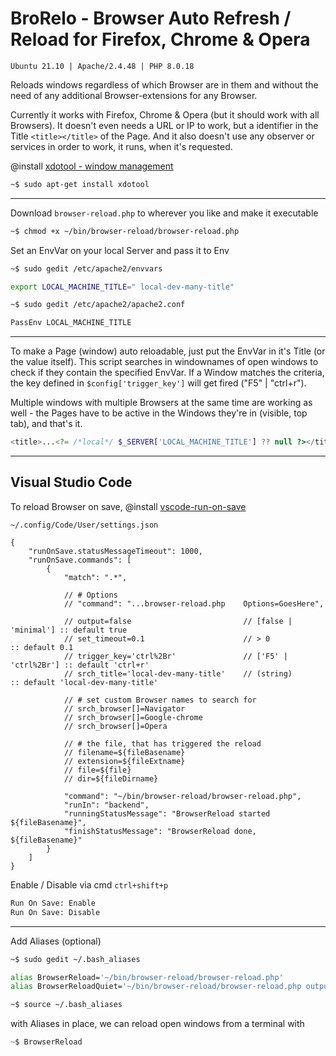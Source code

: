 # BroRelo - Browser Auto Refresh / Reload for Firefox, Chrome & Opera

`Ubuntu 21.10 | Apache/2.4.48 | PHP 8.0.18`

Reloads windows regardless of which Browser are in them and without the need of any additional Browser-extensions for any Browser.

Currently it works with Firefox, Chrome & Opera (but it should work with all Browsers). It doesn't even needs a URL or IP to work, but a identifier in the Title `<title></title>` of the Page. And it also doesn't use any observer or services in order to work, it runs, when it's requested.

@install [xdotool - window management](https://www.semicomplete.com/projects/xdotool/)

```sh
~$ sudo apt-get install xdotool
```

---

Download `browser-reload.php` to wherever you like and make it executable

```sh
~$ chmod +x ~/bin/browser-reload/browser-reload.php
```

Set an EnvVar on your local Server and pass it to Env

```sh
~$ sudo gedit /etc/apache2/envvars

export LOCAL_MACHINE_TITLE=" local-dev-many-title"
```

```sh
~$ sudo gedit /etc/apache2/apache2.conf

PassEnv LOCAL_MACHINE_TITLE
```
---

To make a Page (window) auto reloadable, just put the EnvVar in it's Title (or the value itself). This script searches in windownames of open windows to check if they contain the specified EnvVar. If a Window matches the criteria, the key defined in `$config['trigger_key']` will get fired ("F5" | "ctrl+r").

Multiple windows with multiple Browsers at the same time are working as well - the Pages have to be active in the Windows they're in (visible, top tab), and that's it.

```php
<title>...<?= /*local*/ $_SERVER['LOCAL_MACHINE_TITLE'] ?? null ?></title>
```

---

## Visual Studio Code

To reload Browser on save, @install [vscode-run-on-save](https://github.com/pucelle/vscode-run-on-save)

`~/.config/Code/User/settings.json`

```jsonc
{
    "runOnSave.statusMessageTimeout": 1000,
    "runOnSave.commands": [
        {
            "match": ".*",

            // # Options
            // "command": "...browser-reload.php    Options=GoesHere",

            // output=false                         // [false | 'minimal'] :: default true
            // set_timeout=0.1                      // > 0                 :: default 0.1
            // trigger_key='ctrl%2Br'               // ['F5' | 'ctrl%2Br'] :: default 'ctrl+r'
            // srch_title='local-dev-many-title'    // (string)            :: default 'local-dev-many-title'

            // # set custom Browser names to search for
            // srch_browser[]=Navigator
            // srch_browser[]=Google-chrome
            // srch_browser[]=Opera

            // # the file, that has triggered the reload
            // filename=${fileBasename}
            // extension=${fileExtname}
            // file=${file}
            // dir=${fileDirname}

            "command": "~/bin/browser-reload/browser-reload.php",
            "runIn": "backend",
            "runningStatusMessage": "BrowserReload started ${fileBasename}",
            "finishStatusMessage": "BrowserReload done, ${fileBasename}"
        }
    ]
}
```
Enable / Disable via cmd `ctrl+shift+p`

```cmd
Run On Save: Enable
Run On Save: Disable
```

---

Add Aliases (optional)

```sh
~$ sudo gedit ~/.bash_aliases

alias BrowserReload='~/bin/browser-reload/browser-reload.php'
alias BrowserReloadQuiet='~/bin/browser-reload/browser-reload.php output=false'

~$ source ~/.bash_aliases
```

with Aliases in place, we can reload open windows from a terminal with

```js
~$ BrowserReload
```
